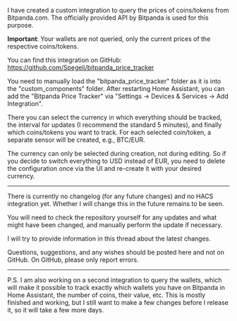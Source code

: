 I have created a custom integration to query the prices of coins/tokens from Bitpanda.com. The officially provided API by Bitpanda is used for this purpose. 

**Important**: Your wallets are not queried, only the current prices of the respective coins/tokens.

You can find this integration on GitHub: https://github.com/Spegeli/bitpanda_price_tracker

You need to manually load the "bitpanda_price_tracker" folder as it is into the "custom_components" folder. After restarting Home Assistant, you can add the "Bitpanda Price Tracker" via "Settings -> Devices & Services -> Add Integration".

There you can select the currency in which everything should be tracked, the interval for updates (I recommend the standard 5 minutes), and finally which coins/tokens you want to track. For each selected coin/token, a separate sensor will be created, e.g., BTC/EUR.

The currency can only be selected during creation, not during editing. So if you decide to switch everything to USD instead of EUR, you need to delete the configuration once via the UI and re-create it with your desired currency.

---

There is currently no changelog (for any future changes) and no HACS integration yet. Whether I will change this in the future remains to be seen.

You will need to check the repository yourself for any updates and what might have been changed, and manually perform the update if necessary.

I will try to provide information in this thread about the latest changes.

Questions, suggestions, and any wishes should be posted here and not on GitHub. On GitHub, please only report errors.

---

P.S. I am also working on a second integration to query the wallets, which will make it possible to track exactly which wallets you have on Bitpanda in Home Assistant, the number of coins, their value, etc. This is mostly finished and working, but I still want to make a few changes before I release it, so it will take a few more days.
